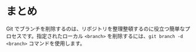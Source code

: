 # まとめ

Git でブランチを削除するのは、リポジトリを整理整頓するのに役立つ簡単なプロセスです。指定されたローカル `<branch>` を削除するには、`git branch -d <branch>` コマンドを使用します。
